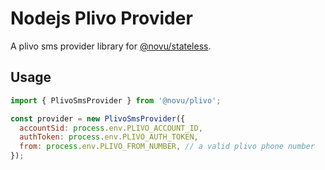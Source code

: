 # Nodejs Plivo Provider

A plivo sms provider library for [@novu/stateless](https://github.com/khulnasoft/teleflow).

## Usage

```javascript
import { PlivoSmsProvider } from '@novu/plivo';

const provider = new PlivoSmsProvider({
  accountSid: process.env.PLIVO_ACCOUNT_ID,
  authToken: process.env.PLIVO_AUTH_TOKEN,
  from: process.env.PLIVO_FROM_NUMBER, // a valid plivo phone number
});
```
